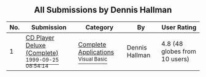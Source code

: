 ﻿<div align="center">

## All Submissions by Dennis Hallman

</div>

No.  | Submission | Category | By   | User Rating
---- | ---------- | -------- | ---- | -----------
1 | [CD Player Deluxe \(Complete\)<br /><sup>1999-09-25 08:54:14</sup>](https://github.com/Planet-Source-Code/dennis-hallman-cd-player-deluxe-complete__1-3706) | [Complete Applications<br /><sup>Visual Basic</sup>](../ByCategory/complete-applications__1-27.md) | Dennis Hallman | 4.8 (48 globes from 10 users)
